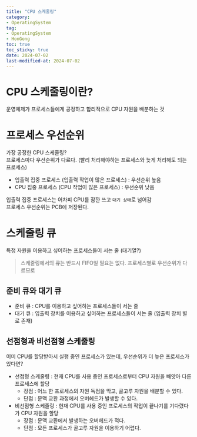 ```yaml
---
title: "CPU 스케줄링"
category:
- OperatingSystem
tag:
- OperatingSystem
- HonGong
toc: true
toc_sticky: true
date: 2024-07-02
last-modified-at: 2024-07-02
---
```


# CPU 스케줄링이란?
운영체제가 프로세스들에게 공정하고 합리적으로 CPU 자원을 배분하는 것

# 프로세스 우선순위
가장 공정한 CPU 스케줄링?   
프로세스마다 우선순위가 다르다. (빨리 처리해야하는 프로세스와 늦게 처리해도 되는 프로세스)
* 입출력 집중 프로세스 (입출력 작업이 많은 프로세스) : 우선순위 높음
* CPU 집중 프로세스 (CPU 작업이 많은 프로세스) : 우선순위 낮음   

입출력 집중 프로세스는 어차피 CPU를 잠깐 쓰고 `대기 상태`로 넘어감   
프로세스 우선순위는 PCB에 저장된다.

# 스케줄링 큐
특정 자원을 이용하고 싶어하는 프로세스들이 서는 줄 (대기열?)
> 스케줄링에서의 큐는 반드시 FIFO일 필요는 없다. 프로세스별로 우선순위가 다르므로

## 준비 큐와 대기 큐
* 준비 큐 : CPU를 이용하고 싶어하는 프로세스들이 서는 줄
* 대기 큐 : 입출력 장치를 이용하고 싶어하는 프로세스들이 서는 줄 (입출력 장치 별로 존재)
## 선점형과 비선점형 스케줄링
이미 CPU를 할당받아서 실행 중인 프로세스가 있는데, 우선순위가 더 높은 프로세스가 있다면?
* 선점형 스케줄링 : 현재 CPU를 사용 중인 프로세스로부터 CPU 자원을 빼앗아 다른 프로세스에 할당
    * 장점 : 어느 한 프로세스의 자원 독점을 막고, 골고루 자원을 배분할 수 있다.
    * 단점 : 문맥 교환 과정에서 오버헤드가 발생할 수 있다.
* 비선점형 스케줄링 : 현재 CPU를 사용 중인 프로세스의 작업이 끝나기를 기다렸다가 CPU 자원을 할당
    * 장점 : 문맥 교환에서 발생하는 오버헤드가 적다.
    * 단점 : 모든 프로세스가 골고루 자원을 이용하기 어렵다.